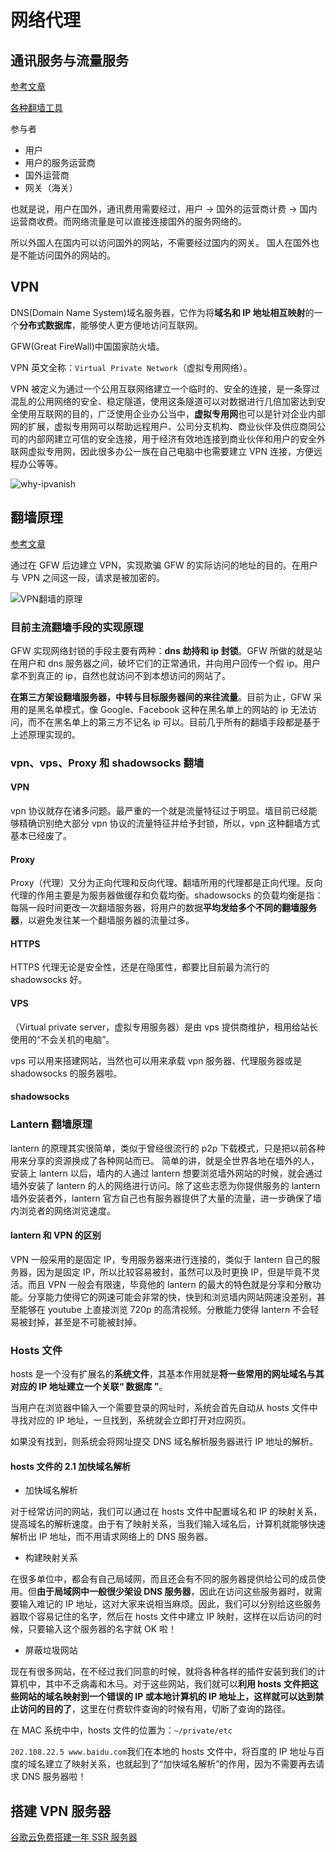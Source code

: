# 网络代理

## 通讯服务与流量服务

[参考文章](http://m.tibet.cn/wap/news/hot/1458606291227.shtml?yyue=a21bo.50862.201879)

[各种翻墙工具](https://10beasts.net/best-vpn-china/#best-global-vpn)

参与者

- 用户
- 用户的服务运营商
- 国外运营商
- 网关（海关）

也就是说，用户在国外，通讯费用需要经过，用户 -> 国外的运营商计费 -> 国内运营商收费。而网络流量是可以直接连接国外的服务网络的。

所以外国人在国内可以访问国外的网站，不需要经过国内的网关。
国人在国外也是不能访问国外的网站的。

## VPN

DNS(Domain Name System)域名服务器，它作为将**域名和 IP 地址相互映射**的一个**分布式数据库**，能够使人更方便地访问互联网。

GFW(Great FireWall)中国国家防火墙。

VPN 英文全称：`Virtual Private Network`（虚拟专用网络）。

VPN 被定义为通过一个公用互联网络建立一个临时的、安全的连接，是一条穿过混乱的公用网络的安全、稳定隧道，使用这条隧道可以对数据进行几倍加密达到安全使用互联网的目的，广泛使用企业办公当中，**虚拟专用网**也可以是针对企业内部网的扩展，虚拟专用网可以帮助远程用户、公司分支机构、商业伙伴及供应商同公司的内部网建立可信的安全连接，用于经济有效地连接到商业伙伴和用户的安全外联网虚拟专用网，因此很多办公一族在自己电脑中也需要建立 VPN 连接，方便远程办公等等。

![why-ipvanish](./imgs/why-ipvanish.png)

## 翻墙原理

[参考文章](https://medium.com/@thomas_summon/%E6%B5%85%E8%B0%88vpn-vps-proxy%E4%BB%A5%E5%8F%8Ashadowsocks%E4%B9%8B%E9%97%B4%E7%9A%84%E8%81%94%E7%B3%BB%E5%92%8C%E5%8C%BA%E5%88%AB-b0198f92db1b)

通过在 GFW 后边建立 VPN，实现欺骗 GFW 的实际访问的地址的目的。在用户与 VPN 之间这一段，请求是被加密的。

![VPN翻墙的原理](./imgs/VPN翻墙的原理.png)

### 目前主流翻墙手段的实现原理

GFW 实现网络封锁的手段主要有两种：**dns 劫持和 ip 封锁**。GFW 所做的就是站在用户和 dns 服务器之间，破坏它们的正常通讯，并向用户回传一个假 ip。用户拿不到真正的 ip，自然也就访问不到本想访问的网站了。

**在第三方架设翻墙服务器，中转与目标服务器间的来往流量**。目前为止，GFW 采用的是黑名单模式，像 Google、Facebook 这种在黑名单上的网站的 ip 无法访问，而不在黑名单上的第三方不记名 ip 可以。目前几乎所有的翻墙手段都是基于上述原理实现的。

### vpn、vps、Proxy 和 shadowsocks 翻墙

#### VPN

vpn 协议就存在诸多问题。最严重的一个就是流量特征过于明显。墙目前已经能够精确识别绝大部分 vpn 协议的流量特征并给予封锁，所以，vpn 这种翻墙方式基本已经废了。

#### Proxy

Proxy（代理）又分为正向代理和反向代理。翻墙所用的代理都是正向代理。反向代理的作用主要是为服务器做缓存和负载均衡。shadowsocks 的负载均衡是指：每隔一段时间更改一次翻墙服务器，将用户的数据**平均发给多个不同的翻墙服务器**，以避免发往某一个翻墙服务器的流量过多。

#### HTTPS

HTTPS 代理无论是安全性，还是在隐匿性，都要比目前最为流行的 shadowsocks 好。

#### VPS

（Virtual private server，虚拟专用服务器）是由 vps 提供商维护，租用给站长使用的“不会关机的电脑”。

vps 可以用来搭建网站，当然也可以用来承载 vpn 服务器、代理服务器或是 shadowsocks 的服务器啦。

#### shadowsocks

### Lantern 翻墙原理

lantern 的原理其实很简单，类似于曾经很流行的 p2p 下载模式，只是把以前各种用来分享的资源换成了各种网站而已。
简单的讲，就是全世界各地在墙外的人，安装上 lantern 以后，墙内的人通过 lantern 想要浏览墙外网站的时候，就会通过墙外安装了 lantern 的人的网络进行访问。除了这些志愿为你提供服务的 lantern 墙外安装者外，lantern 官方自己也有服务器提供了大量的流量，进一步确保了墙内浏览者的网络浏览速度。

#### lantern 和 VPN 的区别

VPN 一般采用的是固定 IP，专用服务器来进行连接的，类似于 lantern 自己的服务器，因为是固定 IP，所以比较容易被封，虽然可以及时更换 IP，但是毕竟不灵活。而且 VPN 一般会有限速，毕竟他的 lantern 的最大的特色就是分享和分散功能。分享能力使得它的网速可能会非常的快，快到和浏览墙内网站网速没差别，甚至能够在 youtube 上直接浏览 720p 的高清视频。分散能力使得 lantern 不会轻易被封掉，甚至是不可能被封掉。

### Hosts 文件

hosts 是一个没有扩展名的**系统文件**，其基本作用就是**将一些常用的网址域名与其对应的 IP 地址建立一个关联“ 数据库 ”**。

当用户在浏览器中输入一个需要登录的网址时，系统会首先自动从 hosts 文件中寻找对应的 IP 地址，一旦找到，系统就会立即打开对应网页。

如果没有找到，则系统会将网址提交 DNS 域名解析服务器进行 IP 地址的解析。

#### hosts 文件的 2.1 加快域名解析

- 加快域名解析

对于经常访问的网站，我们可以通过在 hosts 文件中配置域名和 IP 的映射关系，提高域名的解析速度。由于有了映射关系，当我们输入域名后，计算机就能够快速解析出 IP 地址，而不用请求网络上的 DNS 服务器。

- 构建映射关系

在很多单位中，都会有自己局域网，而且还会有不同的服务器提供给公司的成员使用。但**由于局域网中一般很少架设 DNS 服务器**，因此在访问这些服务器时，就需要输入难记的 IP 地址，这对大家来说相当麻烦。因此，我们可以分别给这些服务器取个容易记住的名字，然后在 hosts 文件中建立 IP 映射，这样在以后访问的时候，只要输入这个服务器的名字就 OK 啦！

- 屏蔽垃圾网站

现在有很多网站，在不经过我们同意的时候，就将各种各样的插件安装到我们的计算机中，其中不乏病毒和木马。对于这些网站，我们就可以**利用 hosts 文件把这些网站的域名映射到一个错误的 IP 或本地计算机的 IP 地址上，这样就可以达到禁止访问的目的了**，这里在付费软件查询的时候有用，切断了查询的路径。

在 MAC 系统中中，hosts 文件的位置为：`~/private/etc`

`202.108.22.5 www.baidu.com`我们在本地的 hosts 文件中，将百度的 IP 地址与百度的域名建立了映射关系，也就起到了“加快域名解析”的作用，因为不需要再去请求 DNS 服务器啦！

## 搭建 VPN 服务器

[谷歌云免费搭建一年 SSR 服务器](https://freeleox.github.io/2018/11/02/Google%20Cloud%20SSR/)
